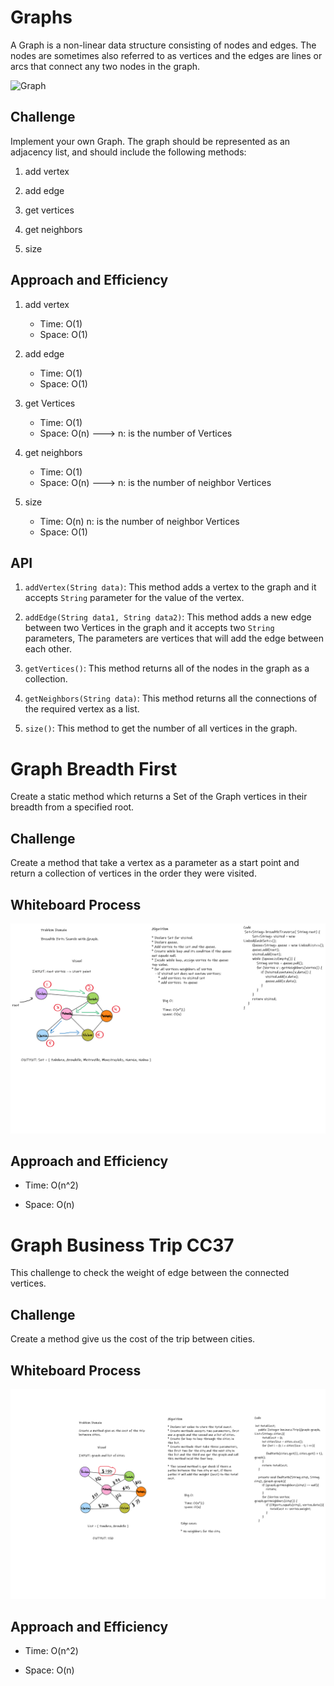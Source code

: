# Graphs

A Graph is a non-linear data structure consisting of nodes and edges. The nodes are sometimes also referred to as vertices and the edges are lines or arcs that connect any two nodes in the graph.

![Graph](https://www.geeksforgeeks.org/wp-content/uploads/undirectedgraph.png)

## Challenge

Implement your own Graph. The graph should be represented as an adjacency list, and should include the following methods:

1. add vertex

2. add edge

3. get vertices

4. get neighbors

5. size

## Approach and Efficiency

1. add vertex

    * Time: O(1)
    * Space: O(1)

2. add edge

    * Time: O(1)
    * Space: O(1)

3. get Vertices

    * Time: O(1)
    * Space: O(n) ---> n: is the number of Vertices

4. get neighbors

    * Time: O(1)
    * Space: O(n) ---> n: is the number of neighbor Vertices

5. size

    * Time: O(n) n: is the number of neighbor Vertices
    * Space: O(1)

## API

1. `addVertex(String data)`: This method adds a vertex to the graph and it accepts `String` parameter for the value of the vertex.

2. `addEdge(String data1, String data2)`: This method adds a new edge between two Vertices in the graph and it accepts two `String` parameters, The parameters are vertices that will add the edge between each other.

3. `getVertices()`: This method returns all of the nodes in the graph as a collection.

4. `getNeighbors(String data)`: This method returns all the connections of the required vertex as a list.

5. `size()`: This method to get the number of all vertices in the graph.


# Graph Breadth First

Create a static method which returns a Set of the Graph vertices in their breadth from a specified root.

## Challenge

Create a method that take a vertex as a parameter as a start point and return a collection of vertices in the order they were visited.

## Whiteboard Process

![graph-breadth-first](images/code-challeng-36.png)

## Approach and Efficiency

* Time: O(n^2)

* Space: O(n)

# Graph Business Trip CC37

This challenge to check the weight of edge between the connected vertices.

## Challenge

Create a method give us the cost of the trip between cities.

## Whiteboard Process

![graph-business-trip](images/code-challeng-37.png)

## Approach and Efficiency

* Time: O(n^2)

* Space: O(n)